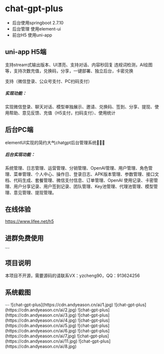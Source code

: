 # chat-gpt-plus

- 后台使用springboot 2.7.10
- 后台管理 使用element-ui
- 前台H5 使用uni-app

## uni-app H5端 

支持stream式输出版本、UI漂亮、支持对话、内容秒回复 违规词检测，AI绘图等，支持次数充值，兑换码，分享，一键部署、独立后台，卡密兑换

支持（微信登录、公众号支付、PC扫码支付）

##### 实现功能：

实现微信登录、聊天对话、模型单独展示、邀请、兑换码、签到、分享、提现、使用帮助、意见反馈、充值（H5支付，扫码支付）、使用统计

## 后台PC端

 elementUI实现的简约大气chatgpt后台管理系统🚀🚀🚀

##### 后台实现功能：

系统管理、日志管理、运营管理、分销管理、OpenAI管理、用户管理、角色管理、菜单管理、个人中心、操作日、登录日志、APK版本管理、参数管理、接口文档、代码生成、套餐管理、微信支付信息、订单管理、OpenAI 使用记录、卡密管理、用户分享记录、用户签到记录、团队管理、Key池管理、代理池管理、模型管理、意见管理、提现管理。

## 在线体验

https://www.lifee.net/h5

## 进群免费使用

<img src="https://cdn.andyeason.cn/ai/10.jpg" style="zoom:20%" alt="图片名称" align=center>

## 项目说明

本项目不开源，需要源码的请联系VX：yzcheng90，QQ：913624256

## 系统截图
<img src="https://cdn.andyeason.cn/ai/1.jpg" style="zoom:20%" alt="图片名称" align=center>
![chat-gpt-plus](https://cdn.andyeason.cn/ai/1.jpg)
![chat-gpt-plus](https://cdn.andyeason.cn/ai/2.jpg)
![chat-gpt-plus](https://cdn.andyeason.cn/ai/3.jpg)
![chat-gpt-plus](https://cdn.andyeason.cn/ai/4.jpg)
![chat-gpt-plus](https://cdn.andyeason.cn/ai/5.jpg)
![chat-gpt-plus](https://cdn.andyeason.cn/ai/6.jpg)
![chat-gpt-plus](https://cdn.andyeason.cn/ai/7.jpg)
![chat-gpt-plus](https://cdn.andyeason.cn/ai/11.jpg)
![chat-gpt-plus](https://cdn.andyeason.cn/ai/8.jpg)
